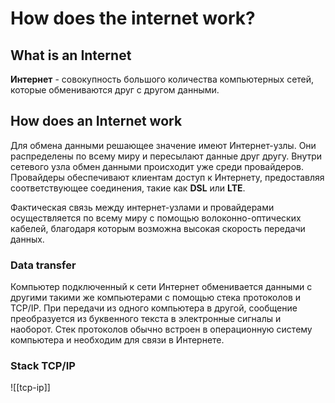 # How does the internet work?

## What is an Internet

**Интернет** - совокупность большого количества компьютерных сетей, которые обмениваются друг с другом данными.

## How does an Internet work

Для обмена данными решающее значение имеют Интернет-узлы. Они распределены по всему миру и пересылают данные друг другу. Внутри сетевого узла обмен данными происходит уже среди провайдеров. Провайдеры обеспечивают клиентам доступ к Интернету, предоставляя соответствующее соединения, такие как **DSL** или **LTE**.

Фактическая связь между интернет-узлами и провайдерами осуществляется по всему миру с помощью волоконно-оптических кабелей, благодаря которым возможна высокая скорость передачи данных.

### Data transfer

Компьютер подключенный к сети Интернет обменивается данными с другими такими же компьютерами с помощью стека протоколов и TCP/IP. При передачи из одного компьютера в другой, сообщение преобразуется из буквенного текста в электронные сигналы и наоборот. Стек протоколов обычно встроен в операционную систему компьютера и необходим для связи в Интернете.

### Stack TCP/IP

![[tcp-ip]]

